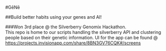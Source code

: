 #GēNē 

##Build better habits using your genes and AI!

###Won 3rd place @ the Silverberry Genomix Hackathon.  
This repo is home to our scripts handling the silverberry API and clustering people based on their genetic information. 
UI for the app can be found @ https://projects.invisionapp.com/share/8BN3GV76CQK#/screens
